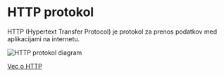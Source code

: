 # HTTP protokol

HTTP (Hypertext Transfer Protocol) je protokol za prenos podatkov med aplikacijami na internetu.
 

![HTTP protokol diagram](https://mdn.mozillademos.org/files/13677/Fetching_a_page.png)

[Vec o HTTP](https://developer.mozilla.org/en-US/docs/Web/HTTP/Overview)